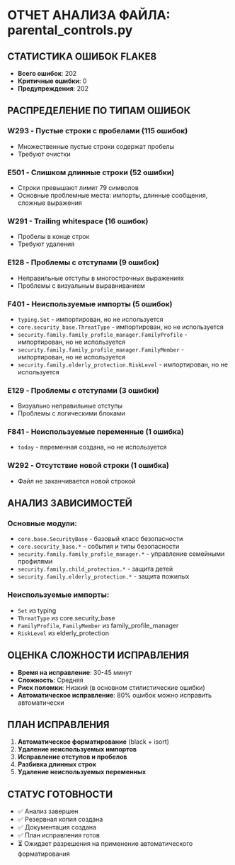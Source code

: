 # ОТЧЕТ АНАЛИЗА ФАЙЛА: parental_controls.py

## СТАТИСТИКА ОШИБОК FLAKE8
- **Всего ошибок**: 202
- **Критичные ошибки**: 0
- **Предупреждения**: 202

## РАСПРЕДЕЛЕНИЕ ПО ТИПАМ ОШИБОК

### W293 - Пустые строки с пробелами (115 ошибок)
- Множественные пустые строки содержат пробелы
- Требуют очистки

### E501 - Слишком длинные строки (52 ошибки)
- Строки превышают лимит 79 символов
- Основные проблемные места: импорты, длинные сообщения, сложные выражения

### W291 - Trailing whitespace (16 ошибок)
- Пробелы в конце строк
- Требуют удаления

### E128 - Проблемы с отступами (9 ошибок)
- Неправильные отступы в многострочных выражениях
- Проблемы с визуальным выравниванием

### F401 - Неиспользуемые импорты (5 ошибок)
- `typing.Set` - импортирован, но не используется
- `core.security_base.ThreatType` - импортирован, но не используется  
- `security.family.family_profile_manager.FamilyProfile` - импортирован, но не используется
- `security.family.family_profile_manager.FamilyMember` - импортирован, но не используется
- `security.family.elderly_protection.RiskLevel` - импортирован, но не используется

### E129 - Проблемы с отступами (3 ошибки)
- Визуально неправильные отступы
- Проблемы с логическими блоками

### F841 - Неиспользуемые переменные (1 ошибка)
- `today` - переменная создана, но не используется

### W292 - Отсутствие новой строки (1 ошибка)
- Файл не заканчивается новой строкой

## АНАЛИЗ ЗАВИСИМОСТЕЙ
### Основные модули:
- `core.base.SecurityBase` - базовый класс безопасности
- `core.security_base.*` - события и типы безопасности
- `security.family.family_profile_manager.*` - управление семейными профилями
- `security.family.child_protection.*` - защита детей
- `security.family.elderly_protection.*` - защита пожилых

### Неиспользуемые импорты:
- `Set` из typing
- `ThreatType` из core.security_base
- `FamilyProfile`, `FamilyMember` из family_profile_manager
- `RiskLevel` из elderly_protection

## ОЦЕНКА СЛОЖНОСТИ ИСПРАВЛЕНИЯ
- **Время на исправление**: 30-45 минут
- **Сложность**: Средняя
- **Риск поломки**: Низкий (в основном стилистические ошибки)
- **Автоматическое исправление**: 80% ошибок можно исправить автоматически

## ПЛАН ИСПРАВЛЕНИЯ
1. **Автоматическое форматирование** (black + isort)
2. **Удаление неиспользуемых импортов**
3. **Исправление отступов и пробелов**
4. **Разбивка длинных строк**
5. **Удаление неиспользуемых переменных**

## СТАТУС ГОТОВНОСТИ
- ✅ Анализ завершен
- ✅ Резервная копия создана
- ✅ Документация создана
- ✅ План исправления готов
- ⏳ Ожидает разрешения на применение автоматического форматирования